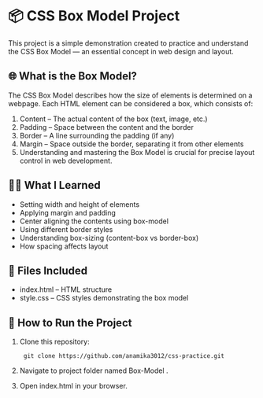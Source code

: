 # 📦 CSS Box Model Project
This project is a simple demonstration created to practice and understand the CSS Box Model — an essential concept in web design and layout.

## 🌐 What is the Box Model?
The CSS Box Model describes how the size of elements is determined on a webpage. Each HTML element can be considered a box, which consists of:

  1.  Content – The actual content of the box (text, image, etc.)
  2.  Padding – Space between the content and the border
  3.  Border – A line surrounding the padding (if any)
  4.  Margin – Space outside the border, separating it from other elements
  5.  Understanding and mastering the Box Model is crucial for precise layout control in web development.


## 🧑‍💻 What I Learned
  - Setting width and height of elements
  - Applying margin and padding
  - Center aligning the contents using box-model
  - Using different border styles
  - Understanding box-sizing (content-box vs border-box)
  - How spacing affects layout

## 📁 Files Included
  - index.html – HTML structure
  - style.css – CSS styles demonstrating the box model

## 🚀 How to Run the Project
  1. Clone this repository:
  
          git clone https://github.com/anamika3012/css-practice.git
  2. Navigate to project folder named Box-Model .
     
  3. Open index.html in your browser.

